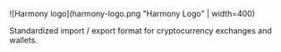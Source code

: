 ![Harmony logo](harmony-logo.png "Harmony Logo" | width=400)

Standardized import / export format for cryptocurrency exchanges and wallets.
